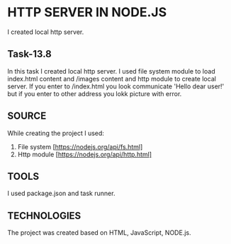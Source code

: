 # HTTP SERVER IN NODE.JS

I created local http server.

## Task-13.8

In this task I created local http server. I used file system module to load index.html content and /images content and http module to create local server. If you enter to /index.html you look communicate 'Hello dear user!' but if you enter to other address you lokk picture with error.
 
## SOURCE 
While creating the project I used: 
1. File system [https://nodejs.org/api/fs.html]
2. Http module [https://nodejs.org/api/http.html]

## TOOLS 
I used package.json and task runner.

## TECHNOLOGIES 
The project was created based on HTML, JavaScript, NODE.js.
